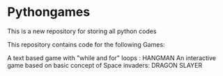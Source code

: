 # Pythongames
This is a new repository for storing all python codes

This repository contains code for the following Games:

A text based game with "while and for" loops : HANGMAN
An interactive game based on basic concept of Space invaders: DRAGON SLAYER
